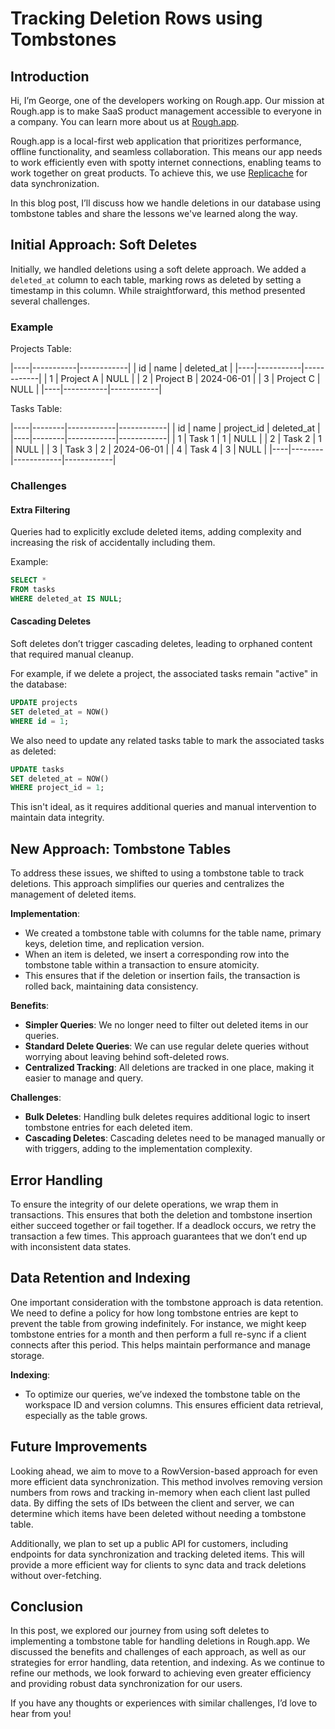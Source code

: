 # Tracking Deletion Rows using Tombstones

## Introduction

Hi, I’m George, one of the developers working on Rough.app. Our mission at Rough.app is to make SaaS product management accessible to everyone in a company. You can learn more about us at [Rough.app](https://rough.app).

Rough.app is a local-first web application that prioritizes performance, offline functionality, and seamless collaboration. This means our app needs to work efficiently even with spotty internet connections, enabling teams to work together on great products. To achieve this, we use [Replicache](https://replicache.dev/) for data synchronization.

In this blog post, I’ll discuss how we handle deletions in our database using tombstone tables and share the lessons we've learned along the way.

## Initial Approach: Soft Deletes

Initially, we handled deletions using a soft delete approach. We added a `deleted_at` column to each table, marking rows as deleted by setting a timestamp in this column. While straightforward, this method presented several challenges.

### Example

Projects Table:

|----|-----------|------------|
| id | name      | deleted_at |
|----|-----------|------------|
| 1  | Project A | NULL       |
| 2  | Project B | 2024-06-01 |
| 3  | Project C | NULL       |
|----|-----------|------------|

Tasks Table:

|----|--------|------------|------------|
| id | name   | project_id | deleted_at |
|----|--------|------------|------------|
| 1  | Task 1 | 1          | NULL       |
| 2  | Task 2 | 1          | NULL       |
| 3  | Task 3 | 2          | 2024-06-01 |
| 4  | Task 4 | 3          | NULL       |
|----|--------|------------|------------|

### Challenges

#### Extra Filtering

Queries had to explicitly exclude deleted items, adding complexity and increasing the risk of accidentally including them.

Example:

```sql
SELECT *
FROM tasks
WHERE deleted_at IS NULL;
```
 
#### Cascading Deletes

Soft deletes don’t trigger cascading deletes, leading to orphaned content that required manual cleanup.

For example, if we delete a project, the associated tasks remain "active" in the database:

```sql
UPDATE projects
SET deleted_at = NOW()
WHERE id = 1;
```

We also need to update any related tasks table to mark the associated tasks as deleted:

```sql
UPDATE tasks
SET deleted_at = NOW()
WHERE project_id = 1;
```

This isn't ideal, as it requires additional queries and manual intervention to maintain data integrity.

## New Approach: Tombstone Tables

To address these issues, we shifted to using a tombstone table to track deletions. This approach simplifies our queries and centralizes the management of deleted items.

**Implementation**:
- We created a tombstone table with columns for the table name, primary keys, deletion time, and replication version.
- When an item is deleted, we insert a corresponding row into the tombstone table within a transaction to ensure atomicity.
- This ensures that if the deletion or insertion fails, the transaction is rolled back, maintaining data consistency.

**Benefits**:
- **Simpler Queries**: We no longer need to filter out deleted items in our queries.
- **Standard Delete Queries**: We can use regular delete queries without worrying about leaving behind soft-deleted rows.
- **Centralized Tracking**: All deletions are tracked in one place, making it easier to manage and query.

**Challenges**:
- **Bulk Deletes**: Handling bulk deletes requires additional logic to insert tombstone entries for each deleted item.
- **Cascading Deletes**: Cascading deletes need to be managed manually or with triggers, adding to the implementation complexity.

## Error Handling

To ensure the integrity of our delete operations, we wrap them in transactions. This ensures that both the deletion and tombstone insertion either succeed together or fail together. If a deadlock occurs, we retry the transaction a few times. This approach guarantees that we don’t end up with inconsistent data states.

## Data Retention and Indexing

One important consideration with the tombstone approach is data retention. We need to define a policy for how long tombstone entries are kept to prevent the table from growing indefinitely. For instance, we might keep tombstone entries for a month and then perform a full re-sync if a client connects after this period. This helps maintain performance and manage storage.

**Indexing**:
- To optimize our queries, we’ve indexed the tombstone table on the workspace ID and version columns. This ensures efficient data retrieval, especially as the table grows.

## Future Improvements

Looking ahead, we aim to move to a RowVersion-based approach for even more efficient data synchronization. This method involves removing version numbers from rows and tracking in-memory when each client last pulled data. By diffing the sets of IDs between the client and server, we can determine which items have been deleted without needing a tombstone table.

Additionally, we plan to set up a public API for customers, including endpoints for data synchronization and tracking deleted items. This will provide a more efficient way for clients to sync data and track deletions without over-fetching.

## Conclusion

In this post, we explored our journey from using soft deletes to implementing a tombstone table for handling deletions in Rough.app. We discussed the benefits and challenges of each approach, as well as our strategies for error handling, data retention, and indexing. As we continue to refine our methods, we look forward to achieving even greater efficiency and providing robust data synchronization for our users.

If you have any thoughts or experiences with similar challenges, I’d love to hear from you!
